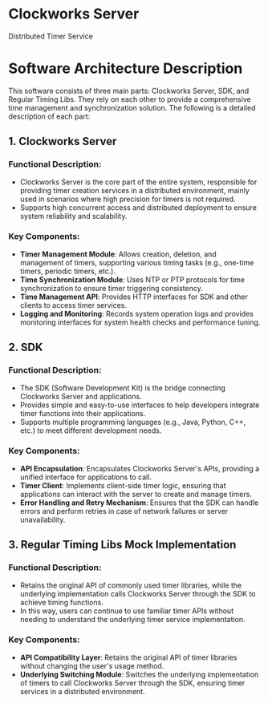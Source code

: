 <!--- README in English -->
# Clockworks Server
Distributed Timer Service



# Software Architecture Description

This software consists of three main parts: Clockworks Server, SDK, and Regular Timing Libs. They rely on each other to provide a comprehensive time management and synchronization solution. The following is a detailed description of each part:



## 1. Clockworks Server

### Functional Description:

- Clockworks Server is the core part of the entire system, responsible for providing timer creation services in a distributed environment, mainly used in scenarios where high precision for timers is not required.
- Supports high concurrent access and distributed deployment to ensure system reliability and scalability.



### Key Components:

- **Timer Management Module**: Allows creation, deletion, and management of timers, supporting various timing tasks (e.g., one-time timers, periodic timers, etc.).
- **Time Synchronization Module**: Uses NTP or PTP protocols for time synchronization to ensure timer triggering consistency.
- **Time Management API**: Provides HTTP interfaces for SDK and other clients to access timer services.
- **Logging and Monitoring**: Records system operation logs and provides monitoring interfaces for system health checks and performance tuning.



## 2. SDK

### Functional Description:

- The SDK (Software Development Kit) is the bridge connecting Clockworks Server and applications.
- Provides simple and easy-to-use interfaces to help developers integrate timer functions into their applications.
- Supports multiple programming languages (e.g., Java, Python, C++, etc.) to meet different development needs.



### Key Components:

- **API Encapsulation**: Encapsulates Clockworks Server's APIs, providing a unified interface for applications to call.
- **Timer Client**: Implements client-side timer logic, ensuring that applications can interact with the server to create and manage timers.
- **Error Handling and Retry Mechanism**: Ensures that the SDK can handle errors and perform retries in case of network failures or server unavailability.



## 3. Regular Timing Libs Mock Implementation

### Functional Description:

- Retains the original API of commonly used timer libraries, while the underlying implementation calls Clockworks Server through the SDK to achieve timing functions.
- In this way, users can continue to use familiar timer APIs without needing to understand the underlying timer service implementation.



### Key Components:

- **API Compatibility Layer**: Retains the original API of timer libraries without changing the user's usage method.
- **Underlying Switching Module**: Switches the underlying implementation of timers to call Clockworks Server through the SDK, ensuring timer services in a distributed environment.
